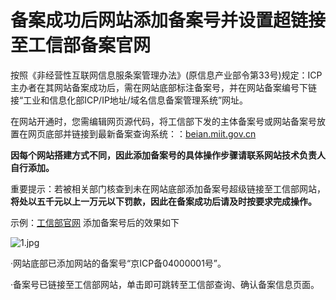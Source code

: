 # 备案成功后网站添加备案号并设置超链接至工信部备案官网

按照《非经营性互联网信息服条案管理办法》(原信息产业部令第33号)规定：ICP主办者在其网站备案成功后，需在网站底部标注备案号，并在网站备案编号下链接“工业和信息化部ICP/IP地址/域名信息备案管理系统”网址。

在网站开通时，您需编辑网页源代码，将工信部下发的主体备案号或网站备案号放置在网页底部并链接到最新备案查询系统：：[beian.miit.gov.cn](beian.miit.gov.cn)

**因每个网站搭建方式不同，因此添加备案号的具体操作步骤请联系网站技术负责人自行添加。**

重要提示：若被相关部门核查到未在网站底部添加备案号超级链接至工信部网站，**将处以五千元以上一万元以下罚款，因此在备案成功后请及时按要求完成操作。**

示例：[工信部官网](beian.miit.gov.cn) 添加备案号后的效果如下

![1.jpg](https://github.com/jdcloudcom/cn/blob/zhaomeichen-beian-20201229/documentation/Domain-Name-%26-License/Image-Domain/ZMC-Image-Domain/guanju-shili.png)

·网站底部已添加网站的备案号“京ICP备04000001号”。

·备案号已链接至工信部网站，单击即可跳转至工信部查询、确认备案信息页面。
